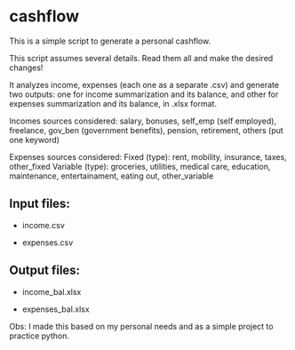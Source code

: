 # cashflow

This is a simple script to generate a personal cashflow.

This script assumes several details. Read them all and make the desired changes!

It analyzes income, expenses (each one as a separate .csv) and generate two outputs: one for income summarization and its balance, and other for expenses summarization and its balance, in .xlsx format.


Incomes sources considered:
salary, bonuses, self_emp (self employed), freelance, gov_ben (government benefits),
pension, retirement, others (put one keyword)

Expenses sources considered:
Fixed (type): rent, mobility, insurance, taxes, other_fixed
Variable (type): groceries, utilities, medical care, education, maintenance, entertainament,
eating out, other_variable

## Input files:

+ income.csv

+ expenses.csv

## Output files:

+ income_bal.xlsx

+ expenses_bal.xlsx


Obs: I made this based on my personal needs and as a simple project to practice python.
